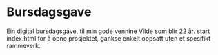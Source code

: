 # Bursdagsgave
Ein digital bursdagsgave, til min gode vennine Vilde som blir 22 år. start index.html for å opne prosjektet, gankse enkelt oppsatt uten et spesifikt rammeverk.
